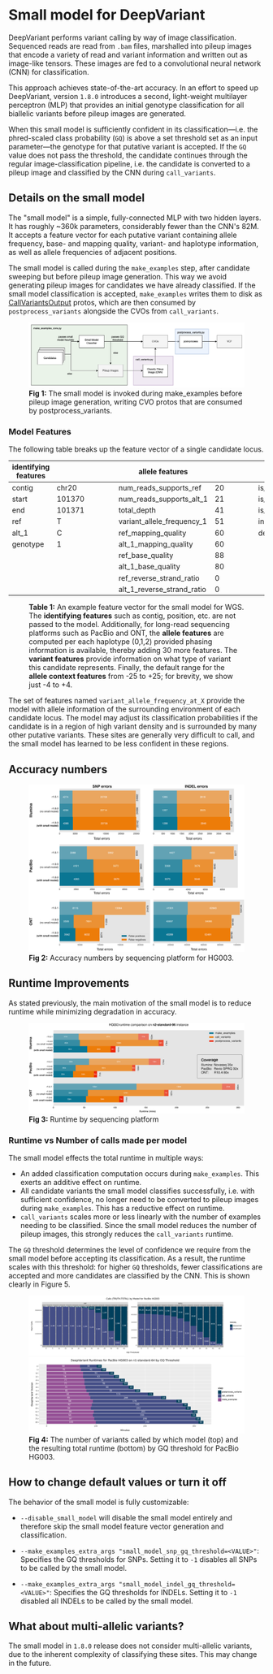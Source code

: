 # Small model for DeepVariant

DeepVariant performs variant calling by way of image classification. Sequenced
reads are read from `.bam` files, marshalled into pileup images that encode a
variety of read and variant information and written out as image-like tensors.
These images are fed to a convolutional neural network (CNN) for classification.

This approach achieves state-of-the-art accuracy. In an effort to speed up
DeepVariant, version `1.8.0` introduces a second, light-weight multilayer
perceptron (MLP) that provides an initial genotype classification for all
biallelic variants before pileup images are generated.

When this small model is sufficiently confident in its classification—i.e. the
phred-scaled class probability (`GQ`) is above a set threshold set as an input
parameter—the genotype for that putative variant is accepted. If the `GQ` value
does not pass the threshold, the candidate continues through the regular
image-classification pipeline, i.e. the candidate is converted to a pileup image
and classified by the CNN during `call_variants`.

## Details on the small model

The "small model" is a simple, fully-connected MLP with two hidden layers. It
has roughly ~360k parameters, considerably fewer than the CNN's 82M. It accepts
a feature vector for each putative variant containing allele frequency, base-
and mapping quality, variant- and haplotype information, as well as allele
frequencies of adjacent positions.

The small model is called during the `make_examples` step, after candidate
sweeping but before pileup image generation. This way we avoid generating pileup
images for candidates we have already classified. If the small model
classification is accepted, `make_examples` writes them to disk as
[CallVariantsOutput](https://github.com/google/deepvariant/blob/r1.8/deepvariant/protos/deepvariant.proto#L328-L333)
protos, which are then consumed by `postprocess_variants` alongside the CVOs
from `call_variants`.

<figure class="image">
  <img src="images/small_model_1.8.0_architecture.png" alt="Small model architecture diagram">
  <figcaption><b>Fig 1:</b> The small model is invoked during make_examples before pileup image generation, writing CVO protos that are consumed by postprocess_variants.</figcaption>
</figure>

### Model Features

The following table breaks up the feature vector of a single candidate locus.

identifying features | &nbsp; | &nbsp; | &nbsp; | &nbsp; | allele features            | &nbsp; | &nbsp; | &nbsp; | &nbsp; | variant features | &nbsp; | &nbsp; | &nbsp; | &nbsp; | allele context features             | &nbsp; |     |
-------------------- | ------ | ------ | ------ | ------ | -------------------------- | ------ | ------ | ------ | ------ | ---------------- | ------ | ------ | ------ | ------ | ----------------------------------- | ------ | ---
contig               | chr20  | &nbsp; | &nbsp; | &nbsp; | num_reads_supports_ref     | 20     | &nbsp; | &nbsp; | &nbsp; | is_snp           | 1      | &nbsp; | &nbsp; | &nbsp; | variant_allele_frequency_at_minus_4 | 0      | &nbsp;
start                | 101370 | &nbsp; | &nbsp; | &nbsp; | num_reads_supports_alt_1   | 21     | &nbsp; | &nbsp; | &nbsp; | is_insertion     | 0      | &nbsp; | &nbsp; | &nbsp; | variant_allele_frequency_at_minus_3 | 0      | &nbsp;
end                  | 101371 | &nbsp; | &nbsp; | &nbsp; | total_depth                | 41     | &nbsp; | &nbsp; | &nbsp; | is_deletion      | 0      | &nbsp; | &nbsp; | &nbsp; | variant_allele_frequency_at_minus_2 | 0      | &nbsp;
ref                  | T      | &nbsp; | &nbsp; | &nbsp; | variant_allele_frequency_1 | 51     | &nbsp; | &nbsp; | &nbsp; | insertion_length | 0      | &nbsp; | &nbsp; | &nbsp; | variant_allele_frequency_at_minus_1 | 2      | &nbsp;
alt_1                | C      | &nbsp; | &nbsp; | &nbsp; | ref_mapping_quality        | 60     | &nbsp; | &nbsp; | &nbsp; | deletion_length  | 0      | &nbsp; | &nbsp; | &nbsp; | variant_allele_frequency_at_plus_0  | 51     | &nbsp;
genotype             | 1      | &nbsp; | &nbsp; | &nbsp; | alt_1_mapping_quality      | 60     | &nbsp; | &nbsp; | &nbsp; | &nbsp;           | &nbsp; | &nbsp; | &nbsp; | &nbsp; | variant_allele_frequency_at_plus_1  | 2      | &nbsp;
&nbsp;               | &nbsp; | &nbsp; | &nbsp; | &nbsp; | ref_base_quality           | 88     | &nbsp; | &nbsp; | &nbsp; | &nbsp;           | &nbsp; | &nbsp; | &nbsp; | &nbsp; | variant_allele_frequency_at_plus_2  | 0      | &nbsp;
&nbsp;               | &nbsp; | &nbsp; | &nbsp; | &nbsp; | alt_1_base_quality         | 80     | &nbsp; | &nbsp; | &nbsp; | &nbsp;           | &nbsp; | &nbsp; | &nbsp; | &nbsp; | variant_allele_frequency_at_plus_3  | 2      | &nbsp;
&nbsp;               | &nbsp; | &nbsp; | &nbsp; | &nbsp; | ref_reverse_strand_ratio   | 0      | &nbsp; | &nbsp; | &nbsp; | &nbsp;           | &nbsp; | &nbsp; | &nbsp; | &nbsp; | variant_allele_frequency_at_plus_4  | 0      | &nbsp;
&nbsp;               | &nbsp; | &nbsp; | &nbsp; | &nbsp; | alt_1_reverse_strand_ratio | 0      | &nbsp; | &nbsp; | &nbsp; | &nbsp;           | &nbsp; | &nbsp; | &nbsp; | &nbsp; | &nbsp;                              | &nbsp; | &nbsp;

<figure class="image">
  <figcaption><b>Table 1:</b> An example feature vector for the small model for WGS. The <b>identifying features</b> such as contig, position, etc. are not passed to the model. Additionally, for long-read sequencing platforms such as PacBio and ONT, the <b>allele features</b> are computed per each haplotype (0,1,2) provided phasing information is available, thereby adding 30 more features. The <b>variant features</b> provide information on what type of variant this candidate represents. Finally, the default range for the <b>allele context features</b> from -25 to +25; for brevity, we show just -4 to +4.</figcaption>
</figure>

The set of features named `variant_allele_frequency_at_X` provide the model with
allele information of the surrounding environment of each candidate locus. The
model may adjust its classification probabilities if the candidate is in a
region of high variant density and is surrounded by many other putative
variants. These sites are generally very difficult to call, and the small model
has learned to be less confident in these regions.

## Accuracy numbers

<figure class="image">
  <img src="images/small_model_1.8.0_accuracy.png" alt="Accuracy numbers by sequencing platform for HG003">
  <figcaption><b>Fig 2:</b> Accuracy numbers by sequencing platform for HG003.</figcaption>
</figure>

## Runtime Improvements

As stated previously, the main motivation of the small model is to reduce
runtime while minimizing degradation in accuracy.

<figure class="image">
  <img src="images/small_model_1.8.0_runtime.png" alt="Runtime by sequencing platform.">
  <figcaption><b>Fig 3:</b> Runtime by sequencing platform</figcaption>
</figure>

### Runtime vs Number of calls made per model

The small model effects the total runtime in multiple ways:

*   An added classification computation occurs during `make_examples`. This
    exerts an additive effect on runtime.
*   All candidate variants the small model classifies successfully, i.e. with
    sufficient confidence, no longer need to be converted to pileup images
    during `make_examples`. This has a reductive effect on runtime.
*   `call_variants` scales more or less linearly with the number of examples
    needing to be classified. Since the small model reduces the number of pileup
    images, this strongly reduces the `call_variants` runtime.

The `GQ` threshold determines the level of confidence we require from the small
model before accepting its classification. As a result, the runtime scales with
this threshold: for higher `GQ` thresholds, fewer classifications are accepted
and more candidates are classified by the CNN. This is shown clearly in Figure
5.

<figure class="image">
  <img src="images/small_model_1.8.0_calls_by_gq.png" alt="Number of Calls made by the Small Model by GQ threshold.">
  <img src="images/small_model_1.8.0_runtime_per_gq.png" alt="Runtime by GQ threshold.">
  <figcaption><b>Fig 4:</b> The number of variants called by which model (top) and the resulting total runtime (bottom) by GQ threshold for PacBio HG003.</figcaption>
</figure>

## How to change default values or turn it off

The behavior of the small model is fully customizable:

*   `--disable_small_model` will disable the small model entirely and therefore
    skip the small model feature vector generation and classification.

*   `--make_examples_extra_args "small_model_snp_gq_threshold=<VALUE>"`:
    Specifies the GQ thresholds for SNPs. Setting it to `-1` disables all SNPs
    to be called by the small model.

*   `--make_examples_extra_args "small_model_indel_gq_threshold=<VALUE>"`:
    Specifies the GQ thresholds for INDELs. Setting it to `-1` disabled all
    INDELs to be called by the small model.

## What about multi-allelic variants?

The small model in `1.8.0` release does not consider multi-allelic variants, due
to the inherent complexity of classifying these sites. This may change in the
future.
